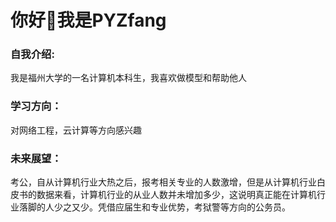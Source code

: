 # 你好👋我是PYZfang

### 自我介绍:

我是福州大学的一名计算机本科生，我喜欢做模型和帮助他人

### 学习方向：

对网络工程，云计算等方向感兴趣

### 未来展望：

考公，自从计算机行业大热之后，报考相关专业的人数激增，但是从计算机行业白皮书的数据来看，计算机行业的从业人数并未增加多少，这说明真正能在计算机行业落脚的人少之又少。凭借应届生和专业优势，考狱警等方向的公务员。

